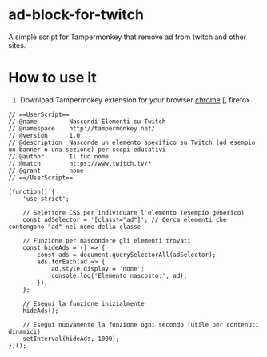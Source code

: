 # ad-block-for-twitch
A simple script for Tampermonkey that remove ad from twitch and other sites.
# How to use it
1) Download Tampermokey extension for your browser [chrome](https://chromewebstore.google.com/detail/tampermonkey/dhdgffkkebhmkfjojejmpbldmpobfkfo) [, firefox

```
// ==UserScript==
// @name         Nascondi Elementi su Twitch
// @namespace    http://tampermonkey.net/
// @version      1.0
// @description  Nasconde un elemento specifico su Twitch (ad esempio un banner o una sezione) per scopi educativi
// @author       Il tuo nome
// @match        https://www.twitch.tv/*
// @grant        none
// ==/UserScript==

(function() {
    'use strict';

    // Selettore CSS per individuare l'elemento (esempio generico)
    const adSelector = '[class*="ad"]'; // Cerca elementi che contengono "ad" nel nome della classe

    // Funzione per nascondere gli elementi trovati
    const hideAds = () => {
        const ads = document.querySelectorAll(adSelector);
        ads.forEach(ad => {
            ad.style.display = 'none';
            console.log('Elemento nascosto:', ad);
        });
    };

    // Esegui la funzione inizialmente
    hideAds();

    // Esegui nuovamente la funzione ogni secondo (utile per contenuti dinamici)
    setInterval(hideAds, 1000);
})();
```
